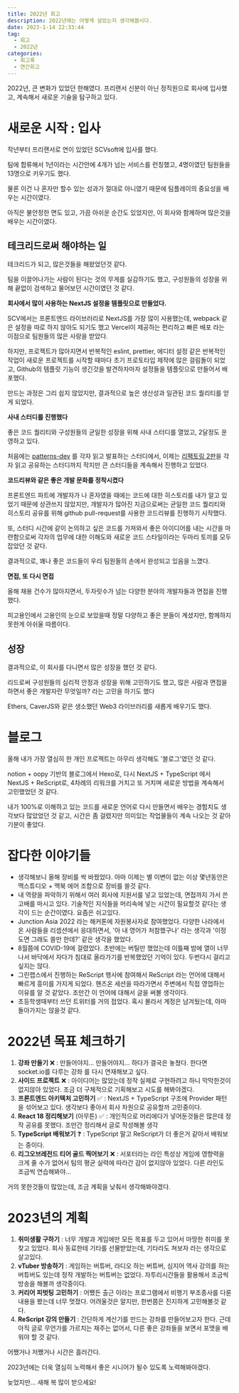 ```yaml
---
title: 2022년 회고
description: 2022년에는 어떻게 살았는지 생각해봅시다.
date: 2023-1-14 22:33:44
tag:
  - 회고
  - 2022년
categories:
  - 회고록
  - 연간회고
---
```


2022년, 큰 변화가 있었던 한해였다. 프리랜서 신분이 아닌 정직원으로 회사에 입사했고, 계속해서 새로운 기술을 탐구하고 있다.

# 새로운 시작 : 입사

작년부터 프리랜서로 연이 있었던 SCVsoft에 입사를 했다.

팀에 합류해서 1년이라는 시간안에 4개가 넘는 서비스를 런칭했고, 4명이였던 팀원들을 13명으로 키우기도 했다.

물론 이건 나 혼자만 할수 있는 성과가 절대로 아니였기 때문에 팀플레이의 중요성을 배우는 시간이였다.

아직은 불안정한 면도 있고, 가끔 아쉬운 순간도 있었지만, 이 회사와 함께하며 많은것을 배우는 시간이였다.

## 테크리드로써 해야하는 일

테크리드가 되고, 많은것들을 해왔었던것 같다.

팀을 이끌어나가는 사람이 된다는 것의 무게를 실감하기도 했고, 구성원들의 성장을 위해 끝없이 검색하고 물어보던 시간이였던 것 같다.

**회사에서 많이 사용하는 NextJS 설정을 템플릿으로 만들었다.**

SCV에서는 프론트엔드 라이브러리로 NextJS를 가장 많이 사용했는데, webpack 같은 설정을 따로 하지 않아도 되기도 했고 Vercel이 제공하는 편리하고 빠른 배포 라는 이점으로 팀원들의 많은 사랑을 받았다.

하지만, 프로젝트가 많아지면서 반복적인 eslint, prettier, 에디터 설정 같은 반복적인 작업이 새로운 프로젝트를 시작할 때마다 초기 프로토타입 제작에 많은 걸림돌이 되었고, Github의 템플릿 기능이 생긴것을 발견하자마자 설정들을 템플릿으로 만들어서 배포했다.

만드는 과정은 그리 쉽지 않았지만, 결과적으로 높은 생산성과 일관된 코드 퀄리티를 얻게 되었다.

**사내 스터디를 진행했다**

좋은 코드 퀄리티와 구성원들의 균일한 성장을 위해 사내 스터디를 열었고, 2달정도 운영하고 있다.

처음에는 [patterns-dev](https://patterns-dev-kr.github.io/) 를 각자 읽고 발표하는 스터디에서, 이제는 [리팩토링 2판](https://www.aladin.co.kr/shop/wproduct.aspx?ItemId=236186172)을 각자 읽고 공유하는 스터디까지 작지만 큰 스터디들을 계속해서 진행하고 있었다.

**코드리뷰와 같은 좋은 개발 문화를 정착시켰다**

프론트엔드 파트에 개발자가 나 혼자였을 때에는 코드에 대한 히스토리를 내가 알고 있었기 때문에 상관쓰지 않았지만, 개발자가 많아진 지금으로써는 균일한 코드 퀄리티와 히스토리 공유를 위해 github pull-request를 사용한 코드리뷰를 진행하기 시작했다.

또, 스터디 시간에 같이 논의하고 싶은 코드를 가져와서 좋은 아이디어를 내는 시간을 마련함으로써 각자의 업무에 대한 이해도와 새로운 코드 스타일이라는 두마리 토끼를 모두 잡았던 것 같다.

결과적으로, 꽤나 좋은 코드들이 우리 팀원들의 손에서 완성되고 있음을 느꼈다.

**면접, 또 다시 면접**

올해 채용 건수가 많아지면서, 두자릿수가 넘는 다양한 분야의 개발자들과 면접을 진행했다.

피고용인에서 고용인의 눈으로 보았을때 정말 다양하고 좋은 분들이 계셨지만, 함께하지 못한게 아쉬울 따름이다.

## 성장

결과적으로, 이 회사를 다니면서 많은 성장을 했던 것 같다.

리드로써 구성원들의 심리적 안정과 성장을 위해 고민하기도 했고, 많은 사람과 면접을 하면서 좋은 개발자란 무엇일까? 라는 고민을 하기도 했다

Ethers, CaverJS와 같은 생소했던 Web3 라이브러리를 새롭게 배우기도 했다.

# 블로그

올해 내가 가장 열심히 한 개인 프로젝트는 아무리 생각해도 '블로그'였던 것 같다.

notion + oopy 기반의 블로그에서 Hexo로, 다시 NextJS + TypeScript 에서 NextJS + ReScript로, 4차례의 리워크를 거치고 또 거치며 새로운 방법을 계속해서 고민했었던 것 같다.

내가 100%로 이해하고 있는 코드를 새로운 언어로 다시 만들면서 배우는 경험치도 생각보다 많았었던 것 같고, 시간은 좀 걸렸지만 의미있는 작업물들이 계속 나오는 것 같아 기분이 좋았다.

# 잡다한 이야기들

- 생각해보니 올해 장비를 싹 바꿨었다. 아마 이제는 별 이변이 없는 이상 몇년동안은 맥스튜디오 + 맥북 에어 조합으로 장비를 쓸것 같다.
- 내 역량을 파악하기 위해서 여러 회사에 지원서를 넣고 있었는데, 면접까지 가서 쓴 고배를 마시고 있다. 기술적인 지식들을 머리속에 넣는 시간이 필요할것 같다는 생각이 드는 순간이였다. 요즘은 쉬고있다.
- Junction Asia 2022 라는 해커톤에 자원봉사자로 참여했었다. 다양한 나라에서 온 사람들을 리셉션에서 응대하면서, '아 내 영어가 처참했구나' 라는 생각과 '이정도면 그래도 쓸만 한데?' 같은 생각을 했었다.
- 8월쯤에 COVID-19에 걸렸었다. 초반에는 버틸만 했었는데 이틀째 밤에 열이 너무 나서 바닥에서 자다가 침대로 올라가기를 반복했었던 기억이 있다. 두번다시 걸리고 싶지는 않다.
- 그린랩스에서 진행하는 ReScript 행사에 참여해서 ReScript 라는 언어에 대해서 빠르게 흥미를 가지게 되었다. 핸즈온 세션을 따라가면서 주변에서 직접 영업하는 이유를 알 것 같았다. 조만간 이 언어에 대해서 글을 써볼 생각이다.
- 초등학생때부터 쓰던 트위터를 거의 접었다. 혹시 몰라서 계정은 남겨뒀는데, 아마 돌아가지는 않을것 같다.

# 2022년 목표 체크하기

1. **강좌 만들기** ❌ : 만들어야지... 만들어야지... 하다가 결국은 놓쳤다. 한다면 socket.io를 다루는 강좌 를 다시 연재해보고 싶다.
2. **사이드 프로젝트** ❌ : 아이디어는 많았는데 정작 실제로 구현하려고 하니 막막한것이 없지않아 있었다. 조금 더 구체적으로 기획해보고 시도를 해봐야겠다.
3. **프론트엔드 아키텍처 고민하기** ✅ : NextJS + TypeScript 구조에 Provider 패턴을 섞어보고 있다. 생각보다 좋아서 회사 차원으로 공유할까 고민중이다.
4. **React 18 정리해보기** (아무튼) ✅ : 개인적으로 머리에다가 넣어둔것들은 많은데 정작 공유를 못했다. 조만간 정리해서 글로 작성해볼 생각
5. **TypeScript 배워보기** ❓ : TypeScript 말고 ReScript가 더 좋은거 같아서 배워보는 중이다.
6. **리그오브레전드 티어 골드 찍어보기** ❌ : 서포터라는 라인 특성상 게임에 영향력을 크게 줄 수가 없어서 팀의 평균 실력에 따라간 감이 없지않아 있었다. 다른 라인도 조금씩 연습해봐야...

거의 못한것들이 많았는데, 조금 계획을 낮춰서 생각해봐야겠다.

# 2023년의 계획

1. **취미생활 구하기** : 너무 개발과 게임에만 모든 목표를 두고 있어서 마땅한 취미를 못찾고 있었다. 회사 동료한테 기타를 선물받았는데, 기타라도 쳐보자 라는 생각으로 살고있다.
2. **vTuber 방송하기** : 게임하는 버튜버, 라디오 하는 버튜버, 심지어 역사 강의를 하는 버튜버도 있는데 정작 개발하는 버튜버는 없었다. 자투리시간들을 활용해서 조금씩 방송을 해볼까 생각중이다.
3. **커리어 피벗팅 고민하기** : 어쨌든 출근 이라는 프로그램에서 비행기 부조종사를 다룬 내용을 봤는데 너무 멋졌다. 어려울것은 알지만, 한번쯤은 진지하게 고민해볼것 같다.
4. **ReScript 강의 만들기** : 간단하게 계산기를 만드는 강좌를 만들어보고자 한다. 근데 아직 글로 무언가를 가르치는 재주는 없어서, 다른 좋은 강좌들을 보면서 포맷을 배워야 할 것 같다.

어쨌거나 저쨌거나 시간은 흘러간다.

2023년에는 더욱 열심히 노력해서 좋은 시니어가 될수 있도록 노력해봐야겠다.

늦었지만... 새해 복 많이 받으세요!
